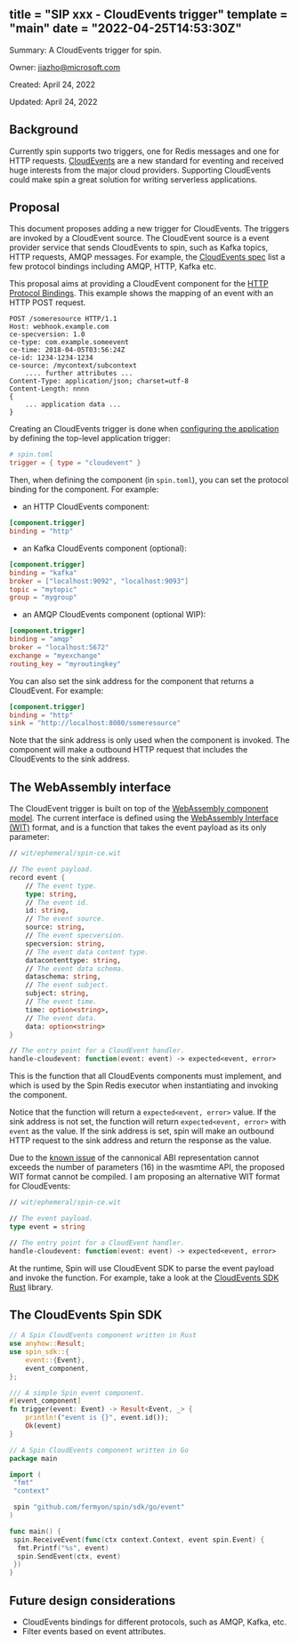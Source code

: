 title = "SIP xxx - CloudEvents trigger"
template = "main"
date = "2022-04-25T14:53:30Z"
---

Summary: A CloudEvents trigger for spin.

Owner: jiazho@microsoft.com

Created: April 24, 2022

Updated: April 24, 2022

## Background

Currently spin supports two triggers, one for Redis messages and one for HTTP requests. [CloudEvents](https://cloudevents.io/) are a new standard for eventing and received huge interests from the major cloud providers. Supporting CloudEvents could make spin a great solution for writing serverless applications. 

## Proposal

This document proposes adding a new trigger for CloudEvents. The triggers are invoked by a CloudEvent source. The CloudEvent source is a event provider service that sends CloudEvents to spin, such as Kafka topics, HTTP requests, AMQP messages. For example, the [CloudEvents spec](https://github.com/cloudevents/spec/tree/main/cloudevents/bindings) list a few protocol bindings including AMQP, HTTP, Kafka etc.

This proposal aims at providing a CloudEvent component for the [HTTP Protocol Bindings](https://github.com/cloudevents/spec/blob/main/cloudevents/bindings/http-protocol-binding.md). This example shows the mapping of an event with an HTTP POST request.
```
POST /someresource HTTP/1.1
Host: webhook.example.com
ce-specversion: 1.0
ce-type: com.example.someevent
ce-time: 2018-04-05T03:56:24Z
ce-id: 1234-1234-1234
ce-source: /mycontext/subcontext
    .... further attributes ...
Content-Type: application/json; charset=utf-8
Content-Length: nnnn
{
    ... application data ...
}
```

Creating an CloudEvents trigger is done when [configuring the application](/configuration)
by defining the top-level application trigger:

```toml
# spin.toml
trigger = { type = "cloudevent" }
```

Then, when defining the component (in `spin.toml`), you can set the protocol binding for the component. For example:

- an HTTP CloudEvents component:

```toml
[component.trigger]
binding = "http"
```

- an Kafka CloudEvents component (optional):

```toml
[component.trigger]
binding = "kafka"
broker = ["localhost:9092", "localhost:9093"]
topic = "mytopic"
group = "mygroup"
```

- an AMQP CloudEvents component (optional WIP):

```toml
[component.trigger]
binding = "amqp"
broker = "localhost:5672"
exchange = "myexchange"
routing_key = "myroutingkey"
```

You can also set the sink address for the component that returns a CloudEvent. For example:

```toml
[component.trigger]
binding = "http"
sink = "http://localhost:8080/someresource"
```

Note that the sink address is only used when the component is invoked. The component will make a outbound HTTP request that includes the CloudEvents to the sink address.


## The WebAssembly interface

The CloudEvent trigger is built on top of the
[WebAssembly component model](https://github.com/WebAssembly/component-model).
The current interface is defined using the
[WebAssembly Interface (WIT)](https://github.com/bytecodealliance/wit-bindgen/blob/main/WIT.md)
format, and is a function that takes the event payload as its only parameter:

```fsharp
// wit/ephemeral/spin-ce.wit

// The event payload.
record event {
    // The event type.
    type: string,
    // The event id.
    id: string,
    // The event source.
    source: string,
    // The event specversion.
    specversion: string,
    // The event data content type.
    datacontenttype: string,
    // The event data schema.
    dataschema: string,
    // The event subject.
    subject: string,
    // The event time.
    time: option<string>,
    // The event data.
    data: option<string>
}

// The entry point for a CloudEvent handler.
handle-cloudevent: function(event: event) -> expected<event, error>
```


This is the function that all CloudEvents components must implement, and which is
used by the Spin Redis executor when instantiating and invoking the component.

Notice that the function will return a `expected<event, error>` value. If the sink address is not set, the function will return `expected<event, error>` with `event` as the value. If the sink address is set, spin will make an outbound HTTP request to the sink address and return the response as the value.

Due to the [known issue](https://github.com/bytecodealliance/wit-bindgen/issues/171) of the cannonical ABI representation cannot exceeds the number of parameters (16) in the wasmtime API, the proposed WIT format cannot be compiled. I am proposing an alternative WIT format for CloudEvents:

```fsharp
// wit/ephemeral/spin-ce.wit

// The event payload.
type event = string

// The entry point for a CloudEvent handler.
handle-cloudevent: function(event: event) -> expected<event, error>
```

At the runtime, Spin will use CloudEvent SDK to parse the event payload and invoke the function. For example, take a look at the [CloudEvents SDK Rust](https://github.com/cloudevents/sdk-rust) library.

## The CloudEvents Spin SDK
```rust
// A Spin CloudEvents component written in Rust
use anyhow::Result;
use spin_sdk::{
    event::{Event},
    event_component,
};

/// A simple Spin event component.
#[event_component]
fn trigger(event: Event) -> Result<Event, _> {
    println!("event is {}", event.id());
    Ok(event)
}
```

```go
// A Spin CloudEvents component written in Go
package main

import (
 "fmt"
 "context"

 spin "github.com/fermyon/spin/sdk/go/event"
)

func main() {
 spin.ReceiveEvent(func(ctx context.Context, event spin.Event) {
  fmt.Printf("%s", event)
  spin.SendEvent(ctx, event)
 })
}
```

## Future design considerations

- CloudEvents bindings for different protocols, such as AMQP, Kafka, etc.
- Filter events based on event attributes.